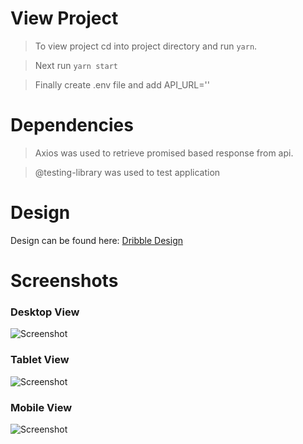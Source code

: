 # View Project

> To view project cd into project directory and run `yarn`.

> Next run `yarn start`

> Finally create .env file and add API_URL=''

# Dependencies

> Axios was used to retrieve promised based response from api.

> @testing-library was used to test application

# Design

Design can be found here: [Dribble Design](https://dribbble.com/shots/5372476-DailyUI-030-Pricing)

# Screenshots

### Desktop View

![Screenshot](https://i.imgur.com/Yu9oFvp.png)

### Tablet View

![Screenshot](https://i.imgur.com/BHwocfC.png)

### Mobile View

![Screenshot](https://i.imgur.com/weeOHtF.png)
